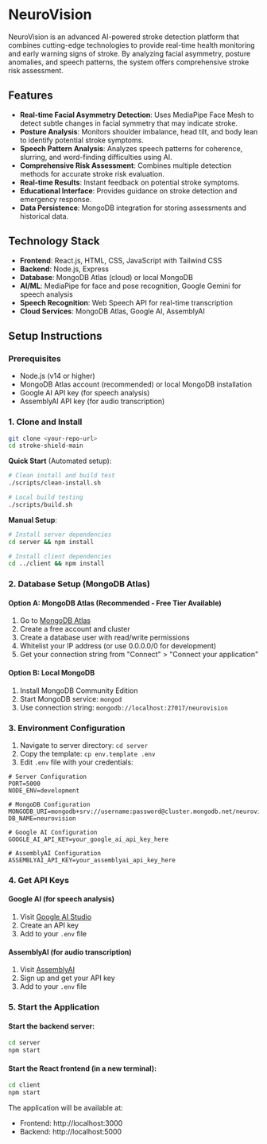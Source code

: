 # NeuroVision

NeuroVision is an advanced AI-powered stroke detection platform that combines cutting-edge technologies to provide real-time health monitoring and early warning signs of stroke. By analyzing facial asymmetry, posture anomalies, and speech patterns, the system offers comprehensive stroke risk assessment.


## Features

- **Real-time Facial Asymmetry Detection**: Uses MediaPipe Face Mesh to detect subtle changes in facial symmetry that may indicate stroke.
- **Posture Analysis**: Monitors shoulder imbalance, head tilt, and body lean to identify potential stroke symptoms.
- **Speech Pattern Analysis**: Analyzes speech patterns for coherence, slurring, and word-finding difficulties using AI.
- **Comprehensive Risk Assessment**: Combines multiple detection methods for accurate stroke risk evaluation.
- **Real-time Results**: Instant feedback on potential stroke symptoms.
- **Educational Interface**: Provides guidance on stroke detection and emergency response.
- **Data Persistence**: MongoDB integration for storing assessments and historical data.

## Technology Stack

- **Frontend**: React.js, HTML, CSS, JavaScript with Tailwind CSS
- **Backend**: Node.js, Express
- **Database**: MongoDB Atlas (cloud) or local MongoDB
- **AI/ML**: MediaPipe for face and pose recognition, Google Gemini for speech analysis
- **Speech Recognition**: Web Speech API for real-time transcription
- **Cloud Services**: MongoDB Atlas, Google AI, AssemblyAI

## Setup Instructions

### Prerequisites
- Node.js (v14 or higher)
- MongoDB Atlas account (recommended) or local MongoDB installation
- Google AI API key (for speech analysis)
- AssemblyAI API key (for audio transcription)

### 1. Clone and Install
```bash
git clone <your-repo-url>
cd stroke-shield-main
```

**Quick Start** (Automated setup):
```bash
# Clean install and build test
./scripts/clean-install.sh

# Local build testing
./scripts/build.sh
```

**Manual Setup**:
```bash
# Install server dependencies
cd server && npm install

# Install client dependencies  
cd ../client && npm install
```

### 2. Database Setup (MongoDB Atlas)

#### Option A: MongoDB Atlas (Recommended - Free Tier Available)
1. Go to [MongoDB Atlas](https://cloud.mongodb.com)
2. Create a free account and cluster
3. Create a database user with read/write permissions
4. Whitelist your IP address (or use 0.0.0.0/0 for development)
5. Get your connection string from "Connect" > "Connect your application"

#### Option B: Local MongoDB
1. Install MongoDB Community Edition
2. Start MongoDB service: `mongod`
3. Use connection string: `mongodb://localhost:27017/neurovision`

### 3. Environment Configuration
1. Navigate to server directory: `cd server`
2. Copy the template: `cp env.template .env`
3. Edit `.env` file with your credentials:

```env
# Server Configuration
PORT=5000
NODE_ENV=development

# MongoDB Configuration
MONGODB_URI=mongodb+srv://username:password@cluster.mongodb.net/neurovision
DB_NAME=neurovision

# Google AI Configuration
GOOGLE_AI_API_KEY=your_google_ai_api_key_here

# AssemblyAI Configuration
ASSEMBLYAI_API_KEY=your_assemblyai_api_key_here
```

### 4. Get API Keys

#### Google AI (for speech analysis)
1. Visit [Google AI Studio](https://makersuite.google.com/app/apikey)
2. Create an API key
3. Add to your `.env` file

#### AssemblyAI (for audio transcription)
1. Visit [AssemblyAI](https://www.assemblyai.com/app/account)
2. Sign up and get your API key
3. Add to your `.env` file

### 5. Start the Application

#### Start the backend server:
```bash
cd server
npm start
```

#### Start the React frontend (in a new terminal):
```bash
cd client
npm start
```

The application will be available at:
- Frontend: http://localhost:3000
- Backend: http://localhost:5000
